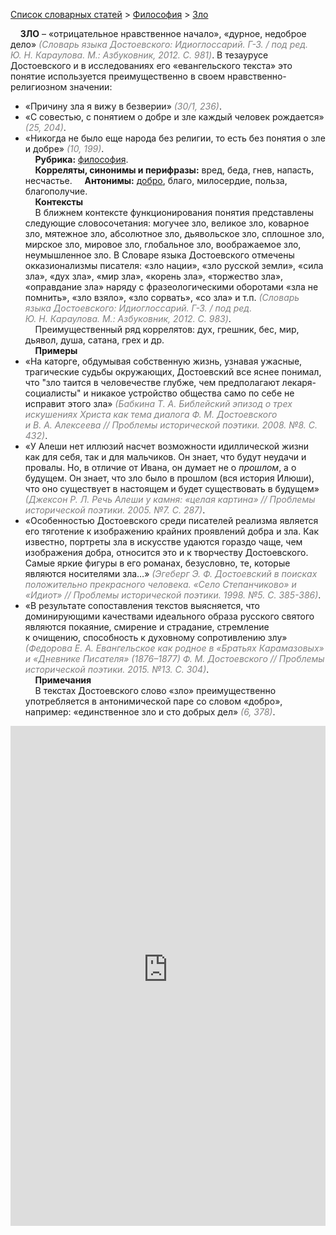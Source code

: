 <style>
st { color: Gray;
  font-style: italic;}
</style>

[Список словарных статей](https://thesaurus-dostoevsky.github.io/Thesaurus/) > [Философия](philosophy.md) > [Зло](зло.md) 

&nbsp;&nbsp;&nbsp;&nbsp;**ЗЛО** – «отрицательное нравственное начало»,  «дурное, недоброе дело» <st>(Словарь языка Достоевского: Идиоглоссарий. Г-З. / под ред. Ю. Н. Караулова. M.: Азбуковник, 2012. C. 981)</st>. В тезаурусе Достоевского и в исследованиях его «евангельского текста» это понятие используется преимущественно в своем нравственно-религиозном значении:
* «Причину зла я вижу в безверии» <st>(30/1, 236)</st>.
* «С совестью,   с понятием о добре и зле каждый человек рождается» <st>(25, 204)</st>.
* «Никогда  не было еще народа  без религии,  то есть без понятия  о зле и добре» <st>(10, 199)</st>.  
&nbsp;&nbsp;&nbsp;&nbsp;**Рубрика:** [философия](philosophy.md).  
&nbsp;&nbsp;&nbsp;&nbsp;**Корреляты, синонимы и перифразы:** вред, беда, гнев, напасть, несчастье.
&nbsp;&nbsp;&nbsp;&nbsp;**Антонимы:** [добро](добро.md), благо, милосердие, польза, благополучие.  
&nbsp;&nbsp;&nbsp;&nbsp;**Контексты**  
&nbsp;&nbsp;&nbsp;&nbsp;В ближнем контексте функционирования понятия  представлены следующие словосочетания: могучее зло, великое зло, коварное зло, мятежное зло, абсолютное зло, дьявольское зло, сплошное зло, мирское зло, мировое зло, глобальное зло, воображаемое зло,  неумышленное зло. В Словаре языка Достоевского отмечены окказионализмы писателя: «зло нации»,  «зло русской земли», «сила зла», «дух зла», «мир зла», «корень зла», «торжество зла», «оправдание зла» наряду с фразеологическими оборотами «зла не помнить»,  «зло взяло»,  «зло сорвать»,  «со зла» и т.п. <st>(Словарь языка Достоевского: Идиоглоссарий. Г-З. / под ред. Ю. Н. Караулова. M.: Азбуковник, 2012. C. 983)</st>.  
&nbsp;&nbsp;&nbsp;&nbsp;Преимущественный ряд коррелятов: дух, грешник, бес, мир, дьявол, душа, сатана, грех и др.   
&nbsp;&nbsp;&nbsp;&nbsp;**Примеры**  
* «На каторге, обдумывая собственную жизнь, узнавая ужасные, трагические судьбы окружающих, Достоевский все яснее понимал, что "зло таится в человечестве глубже, чем предполагают лекаря-социалисты" и никакое устройство общества само по себе не исправит этого зла» <st>(Бабкина Т. А. Библейский эпизод о трех искушениях Христа как тема диалога Ф. М. Достоевского и В. А. Алексеева // Проблемы исторической поэтики. 2008. №8. С. 432)</st>.
* «У Алеши нет иллюзий насчет возможности идиллической жизни как для себя, так и для мальчиков. Он знает, что будут неудачи и провалы. Но, в отличие от Ивана, он думает не о *прошлом*, а о будущем. Он знает, что зло было в прошлом (вся история Илюши), что оно существует в настоящем и будет существовать в будущем» <st>(Джексон Р. Л. Речь Алеши у камня: «целая картина» // Проблемы исторической поэтики. 2005. №7. С. 287)</st>.
* «Особенностью Достоевского среди писателей реализма является его тяготение к изображению крайних проявлений добра и зла. Как известно, портреты зла в искусстве удаются гораздо чаще, чем изображения добра, относится это и к творчеству Достоевского. Самые яркие фигуры в его романах, безусловно, те, которые являются носителями зла…» <st>(Эгеберг Э. Ф. Достоевский в поисках положительно прекрасного человека. «Село Степанчиково» и «Идиот» // Проблемы исторической поэтики. 1998. №5. С. 385-386)</st>.
* «В результате сопоставления текстов выясняется, что доминирующими качествами идеального образа русского святого являются покаяние, смирение и страдание, стремление к очищению, способность к духовному сопротивлению злу» <st>(Федорова Е. А. Евангельское как родное в «Братьях Карамазовых» и «Дневнике Писателя» (1876–1877) Ф. М. Достоевского // Проблемы исторической поэтики. 2015. №13. С. 304)</st>.  <br>
&nbsp;&nbsp;&nbsp;&nbsp;**Примечания**  
&nbsp;&nbsp;&nbsp;&nbsp;В текстах Достоевского слово «зло» преимущественно употребляется в антонимической паре со словом «добро», например: «единственное зло и сто добрых дел» <st>(6, 378)</st>.

<iframe src="https://thesaurus-dostoevsky.github.io/nk/зло.html" style="border:0px;width:100%;height:800px" allowfullscreen="true" webkitallowfullscreen="true" mozallowfullscreen="true">
